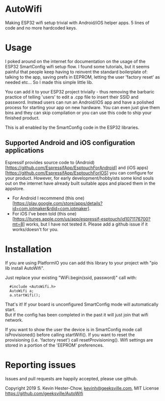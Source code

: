 # AutoWifi

Making ESP32 wifi setup trivial with Android/iOS helper apps.  5 lines of code and no more hardcoded keys.

# Usage

I poked around on the internet for documentation on the usage of the ESP32 SmartConfig
wifi setup flow.  I found some tutorials, but it seems painful that people keep having
to reinvent the standard boilerplate of: talking to the app, saving prefs in EEPROM,
letting the user 'factory reset' as needed etc...  So I made this simple little lib.

You can add it to your ESP32 project trivially - thus removing the barbaric practice of
telling 'users' to edit a .cpp file to insert their SSID and password.  Instead users
can run an Android/iOS app and have a polished process for starting your app on new hardware.
You can even just give them bins and they can skip compilation or you can use this code to
ship your finished product.

This is all enabled by the SmartConfig code in the ESP32 libraries.  

## Supported Android and iOS configuration applications

Espressif provides source code to (Android)[https://github.com/EspressifApp/EsptouchForAndroid] and (iOS apps)[https://github.com/EspressifApp/EsptouchForIOS] you can configure for your product.
However, for early development/hobbyists some kind souls out on the internet have already
built suitable apps and placed them in the appstore.  

* For Android I recommend (this one)[https://play.google.com/store/apps/details?id=com.iotmaker&rdid=com.iotmaker].
* For iOS I've been told (this one)[https://itunes.apple.com/us/app/espressif-esptouch/id1071176700?mt=8] works,
but I have not tested it.  Please add a github issue if it works/doesn't for you.

# Installation

If you are using PlatformIO you can add this library to your project with "pio lib install AutoWifi".

Just replace your existing "WiFi.begin(ssid, password)" call with:
```
  #include <AutoWifi.h>
  AutoWifi a;
  a.startWifi();
```

That's it!  If your board is unconfigured SmartConfig mode will automatically start.  
But if the config has been completed in the past it will just join that wifi network.

If you want to show the user the device is in SmartConfig mode call isProvisioned() before calling startWifi().
If you want to reset the provisioning (i.e. 'factory reset') call resetProvisioning().  Wifi settings are stored
in a portion of the 'EEPROM' preferences.

# Reporting issues

Issues and pull requests are happily accepted, please use github.

Copyright 2019 S. Kevin Hester-Chow, kevinh@geeksville.com, MIT License
https://github.com/geeksville/AutoWifi
